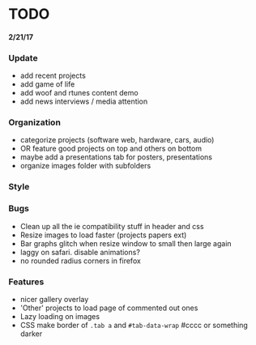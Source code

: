 # TODO
#### 2/21/17

### Update
* add recent projects
* add game of life
* add woof and rtunes content demo
* add news interviews / media attention

### Organization
* categorize projects (software web, hardware, cars, audio)
* OR feature good projects on top and others on bottom
* maybe add a presentations tab for posters, presentations 
* organize images folder with subfolders

### Style


### Bugs
* Clean up all the ie compatibility stuff in header and css
* Resize images to load faster (projects papers ext)
* Bar graphs glitch when resize window to small then large again
* laggy on safari. disable animations?
* no rounded radius corners in firefox


### Features
* nicer gallery overlay
* 'Other' projects to load page of commented out ones
* Lazy loading on images
* CSS make border of `.tab a` and `#tab-data-wrap` #cccc or something darker
